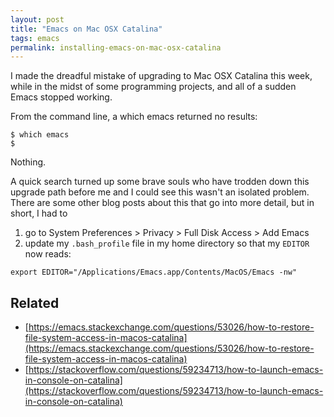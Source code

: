 ```yaml
---
layout: post
title: "Emacs on Mac OSX Catalina"
tags: emacs
permalink: installing-emacs-on-mac-osx-catalina
---
```


I made the dreadful mistake of upgrading to Mac OSX Catalina this
week, while in the midst of some programming projects, and all of a
sudden Emacs stopped working.

From the command line, a which emacs returned no results:

```
$ which emacs
$
```

Nothing.

A quick search turned up some brave souls who have trodden down this
upgrade path before me and I could see this wasn't an isolated
problem. There are some other blog posts about this that go into more
detail, but in short, I had to

1. go to System Preferences > Privacy > Full Disk Access > Add Emacs
2. update my `.bash_profile` file in my home directory so that my `EDITOR` now reads:

```
export EDITOR="/Applications/Emacs.app/Contents/MacOS/Emacs -nw"
```

## Related

* [https://emacs.stackexchange.com/questions/53026/how-to-restore-file-system-access-in-macos-catalina](https://emacs.stackexchange.com/questions/53026/how-to-restore-file-system-access-in-macos-catalina)
* [https://stackoverflow.com/questions/59234713/how-to-launch-emacs-in-console-on-catalina](https://stackoverflow.com/questions/59234713/how-to-launch-emacs-in-console-on-catalina)
